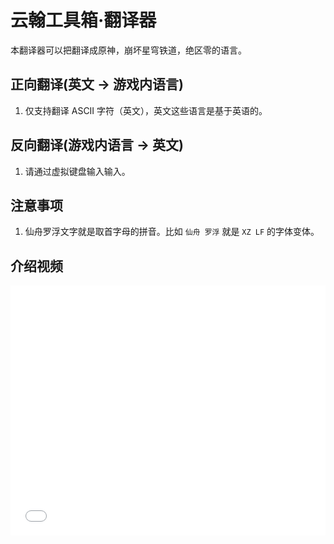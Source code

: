 # 云翰工具箱·翻译器

本翻译器可以把翻译成原神，崩坏星穹铁道，绝区零的语言。

## 正向翻译(英文 → 游戏内语言)

1. 仅支持翻译 ASCII 字符（英文），英文这些语言是基于英语的。

## 反向翻译(游戏内语言 → 英文)

1. 请通过虚拟键盘输入输入。

## 注意事项

1. 仙舟罗浮文字就是取首字母的拼音。比如 `仙舟 罗浮` 就是 `XZ LF` 的字体变体。

## 介绍视频

<iframe src="//player.bilibili.com/player.html?bvid=BV1SE421P7qS&autoplay=0"
scrolling="no" border="0" frameborder="no" framespacing="0"
allowfullscreen="true" width="100%" height="400px"></iframe>
